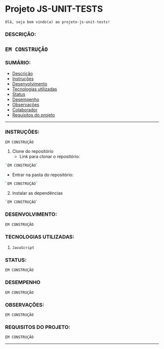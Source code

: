 
<!-- Olá, Tryber!
Esse é apenas um arquivo inicial para o README do seu projeto.
É essencial que você preencha esse documento por conta própria, ok?
Não deixe de usar nossas dicas de escrita de README de projetos, e deixe sua criatividade brilhar!
:warning: IMPORTANTE: você precisa deixar nítido:
- quais arquivos/pastas foram desenvolvidos por você; 
- quais arquivos/pastas foram desenvolvidos por outra pessoa estudante;
- quais arquivos/pastas foram desenvolvidos pela Trybe.
-->

# Projeto JS-UNIT-TESTS
  `Olá, seja bem vindo(a) ao projeto-js-unit-tests!`

### DESCRIÇÃO:
`EM CONSTRUÇÃO`
---

### SUMÁRIO:
  - [Descrição](#descrição)
  - [Instruções](#instruções)
  - [Desenvolvimento](#desenvolvimento)
  - [Tecnologias utilizadas](#tecnologias-utilizadas)
  - [Status](#status)
  - [Desempenho](#desempenho)
  - [Observações](#observações)
  - [Colaborador](#colaborador)
  - [Requisitos do projeto](#requisitos-do-projeto)

  ---

### INSTRUÇÕES:
`EM CONSTRUÇÃO`
1. Clone do repositório
    * Link para clonar o repositório:
```bash
`EM CONSTRUÇÃO`
```

* Entrar na pasta do repositório:
```bash
`EM CONSTRUÇÃO`
```
2. Instalar as dependências
```bash
`EM CONSTRUÇÃO`
```
### DESENVOLVIMENTO:

`EM CONSTRUÇÃO`

### TECNOLOGIAS UTILIZADAS:

1. `JavaScript`
<!-- 
2. `Jest`
    * Os teste unitários foram implementado em **Jest**
    * Todos os testes foram implementado pela <a href="https://betrybe.com">**TRYBE**</a>
-->

### STATUS:
`EM CONSTRUÇÃO`

### DESEMPENHO
`EM CONSTRUÇÃO`

### OBSERVAÇÕES:
`EM CONSTRUÇÃO`
<!-- 
* Todos os arquivos desse projeto foram fornecidos pela <a href="https://betrybe.com">**TRYBE**</a>
* Todos os arquivos de teste desse projeto foram fornecidos e implementados pela <a href="https://betrybe.com">**TR

### COLABORADOR:
`EM CONSTRUÇÃO`
<!--
* Colaborador(es,as)
    * Este projeto foi desenvolvido individualmente por mim, `Walace Nascimento`
-->
### REQUISITOS DO PROJETO:
`EM CONSTRUÇÃO`

---
